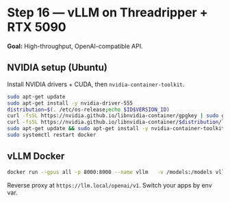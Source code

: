 # Step 16 — vLLM on Threadripper + RTX 5090
**Goal:** High-throughput, OpenAI-compatible API.

## NVIDIA setup (Ubuntu)
Install NVIDIA drivers + CUDA, then `nvidia-container-toolkit`.

```bash
sudo apt-get update
sudo apt-get install -y nvidia-driver-555
distribution=$(. /etc/os-release;echo $ID$VERSION_ID)
curl -fsSL https://nvidia.github.io/libnvidia-container/gpgkey | sudo gpg --dearmor -o /usr/share/keyrings/nvidia-container-toolkit-keyring.gpg
curl -fsSL https://nvidia.github.io/libnvidia-container/$distribution/libnvidia-container.list |   sudo tee /etc/apt/sources.list.d/nvidia-container-toolkit.list
sudo apt-get update && sudo apt-get install -y nvidia-container-toolkit
sudo systemctl restart docker
```

## vLLM Docker
```bash
docker run --gpus all -p 8000:8000 --name vllm   -v /models:/models vllm/vllm-openai:latest   --model /models/llama-3-70b-instruct-q4 --max-model-len 8192
```

Reverse proxy at `https://llm.local/openai/v1`. Switch your apps by env var.

